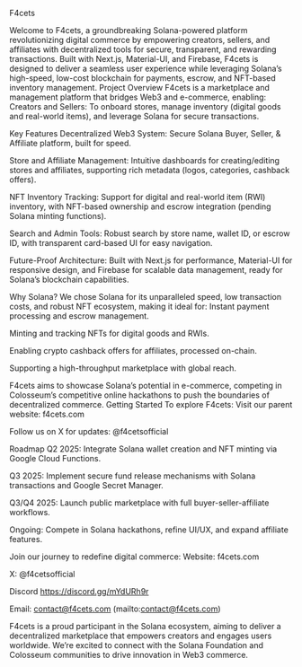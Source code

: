F4cets 

Welcome to F4cets, a groundbreaking Solana-powered platform revolutionizing digital commerce by empowering creators, sellers, and affiliates with decentralized tools for secure, transparent, and rewarding transactions. Built with Next.js, Material-UI, and Firebase, F4cets is designed to deliver a seamless user experience while leveraging Solana’s high-speed, low-cost blockchain for payments, escrow, and NFT-based inventory management. Project Overview F4cets is a marketplace and management platform that bridges Web3 and e-commerce, enabling: Creators and Sellers: To onboard stores, manage inventory (digital goods and real-world items), and leverage Solana for secure transactions.

Key Features Decentralized Web3 System: Secure Solana Buyer, Seller, & Affiliate platform, built for speed.

Store and Affiliate Management: Intuitive dashboards for creating/editing stores and affiliates, supporting rich metadata (logos, categories, cashback offers).

NFT Inventory Tracking: Support for digital and real-world item (RWI) inventory, with NFT-based ownership and escrow integration (pending Solana minting functions).

Search and Admin Tools: Robust search by store name, wallet ID, or escrow ID, with transparent card-based UI for easy navigation.

Future-Proof Architecture: Built with Next.js for performance, Material-UI for responsive design, and Firebase for scalable data management, ready for Solana’s blockchain capabilities.

Why Solana? We chose Solana for its unparalleled speed, low transaction costs, and robust NFT ecosystem, making it ideal for: Instant payment processing and escrow management.

Minting and tracking NFTs for digital goods and RWIs.

Enabling crypto cashback offers for affiliates, processed on-chain.

Supporting a high-throughput marketplace with global reach.

F4cets aims to showcase Solana’s potential in e-commerce, competing in Colosseum’s competitive online hackathons to push the boundaries of decentralized commerce. Getting Started To explore F4cets: Visit our parent website: f4cets.com

Follow us on X for updates: @f4cetsofficial

Roadmap Q2 2025: Integrate Solana wallet creation and NFT minting via Google Cloud Functions.

Q3 2025: Implement secure fund release mechanisms with Solana transactions and Google Secret Manager.

Q3/Q4 2025: Launch public marketplace with full buyer-seller-affiliate workflows.

Ongoing: Compete in Solana hackathons, refine UI/UX, and expand affiliate features.

Join our journey to redefine digital commerce: Website: f4cets.com

X: @f4cetsofficial

Discord https://discord.gg/mYdURh9r

Email: contact@f4cets.com (mailto:contact@f4cets.com)

F4cets is a proud participant in the Solana ecosystem, aiming to deliver a decentralized marketplace that empowers creators and engages users worldwide. We’re excited to connect with the Solana Foundation and Colosseum communities to drive innovation in Web3 commerce.
